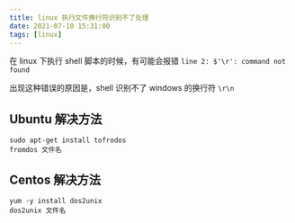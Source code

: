 ```yaml
---
title: linux 执行文件换行符识别不了处理
date: 2021-07-10 15:31:00
tags: [linux]
---
```


在 linux 下执行 shell 脚本的时候，有可能会报错 `line 2: $'\r': command not found`

出现这种错误的原因是，shell 识别不了 windows 的换行符 `\r\n`

## Ubuntu 解决方法

```shell script
sudo apt-get install tofrodos
fromdos 文件名
```

## Centos 解决方法

```shell script
yum -y install dos2unix
dos2unix 文件名
```
